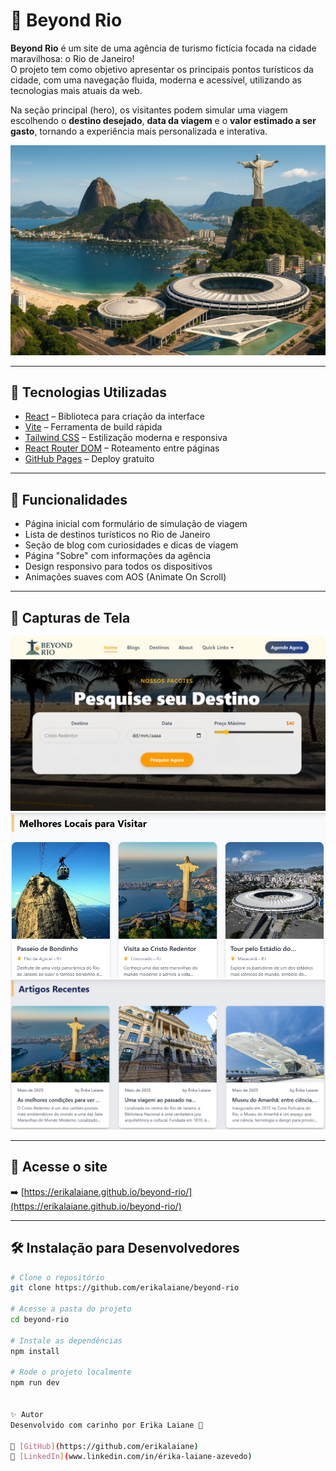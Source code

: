 # 🌴 Beyond Rio

**Beyond Rio** é um site de uma agência de turismo fictícia focada na cidade maravilhosa: o Rio de Janeiro!  
O projeto tem como objetivo apresentar os principais pontos turísticos da cidade, com uma navegação fluida, moderna e acessível, utilizando as tecnologias mais atuais da web.

Na seção principal (hero), os visitantes podem simular uma viagem escolhendo o **destino desejado**, **data da viagem** e o **valor estimado a ser gasto**, tornando a experiência mais personalizada e interativa.

![Capa do Projeto](src/assets/capa-img.png)

---

## 🚀 Tecnologias Utilizadas

- [React](https://reactjs.org/) – Biblioteca para criação da interface
- [Vite](https://vitejs.dev/) – Ferramenta de build rápida
- [Tailwind CSS](https://tailwindcss.com/) – Estilização moderna e responsiva
- [React Router DOM](https://reactrouter.com/) – Roteamento entre páginas
- [GitHub Pages](https://pages.github.com/) – Deploy gratuito

---

## 🧭 Funcionalidades

- Página inicial com formulário de simulação de viagem
- Lista de destinos turísticos no Rio de Janeiro
- Seção de blog com curiosidades e dicas de viagem
- Página "Sobre" com informações da agência
- Design responsivo para todos os dispositivos
- Animações suaves com AOS (Animate On Scroll)

---

## 📸 Capturas de Tela

![Home](src/assets/hero-img.png)
![Destinos](src/assets/dest-img.png)
![Blog](src/assets/blog-img.png)

---

## 🔗 Acesse o site

➡️ [https://erikalaiane.github.io/beyond-rio/](https://erikalaiane.github.io/beyond-rio/)

---

## 🛠️ Instalação para Desenvolvedores

```bash
# Clone o repositório
git clone https://github.com/erikalaiane/beyond-rio

# Acesse a pasta do projeto
cd beyond-rio

# Instale as dependências
npm install

# Rode o projeto localmente
npm run dev


✨ Autor
Desenvolvido com carinho por Erika Laiane 💙

🔗 [GitHub](https://github.com/erikalaiane)
🔗 [LinkedIn](www.linkedin.com/in/érika-laiane-azevedo)